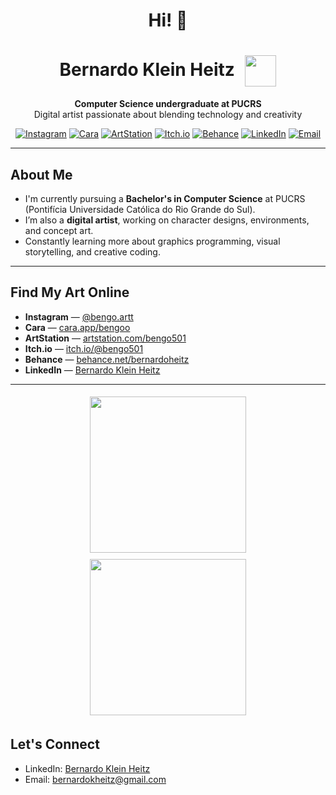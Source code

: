 <h1 align="center">Hi! 👋</h1>

<h1 align="center">
  Bernardo Klein Heitz 
  <img src="https://github.com/user-attachments/assets/54363ca0-259b-4e4f-861f-b9ae2b3c37d4" width="50" style="vertical-align: middle; margin-left: 10px;"/>
</h1> 

<p align="center">
  <strong>Computer Science undergraduate at PUCRS</strong> <br/>
    Digital artist passionate about blending technology and creativity <br/>
</p>

<p align="center">
  <a href="https://www.instagram.com/bengo.artt"><img alt="Instagram" src="https://img.shields.io/badge/Instagram-@bengo.artt-black?logo=instagram"></a>
  <a href="https://cara.app/bengoo"><img alt="Cara" src="https://img.shields.io/badge/Cara-portfolio-black"></a>
  <a href="https://www.artstation.com/bengo501"><img alt="ArtStation" src="https://img.shields.io/badge/ArtStation-bengo501-black?logo=artstation"></a>
  <a href="https://bengo501.itch.io/"><img alt="Itch.io" src="https://img.shields.io/badge/Itch.io-@bengo501-black?logo=itchdotio"></a>
  <a href="https://www.behance.net/bernardoheitz"><img alt="Behance" src="https://img.shields.io/badge/Behance-bernardoheitz-black?logo=behance"></a>
  <a href="https://www.linkedin.com/in/bernardo-klein-heitz-93b6a12a3/"><img alt="LinkedIn" src="https://img.shields.io/badge/LinkedIn-Bernardo%20Klein%20Heitz-black?logo=linkedin"></a>
  <a href="mailto:bernardokheitz@gmail.com"><img alt="Email" src="https://img.shields.io/badge/Email-bernardokheitz%40gmail.com-black?logo=gmail"></a>
</p>

---

## About Me

- I'm currently pursuing a **Bachelor's in Computer Science** at PUCRS (Pontifícia Universidade Católica do Rio Grande do Sul).
- I’m also a **digital artist**, working on character designs, environments, and concept art.
- Constantly learning more about graphics programming, visual storytelling, and creative coding.

---

## Find My Art Online

-   **Instagram** — [@bengo.artt](https://www.instagram.com/bengo.artt/)
-   **Cara** — [cara.app/bengoo](https://cara.app/bengoo)
-   **ArtStation** — [artstation.com/bengo501](https://www.artstation.com/bengo501)
-   **Itch.io** — [itch.io/@bengo501](https://bengo501.itch.io/)
-   **Behance** — [behance.net/bernardoheitz](https://www.behance.net/bernardoheitz)
-   **LinkedIn** — [Bernardo Klein Heitz](https://www.linkedin.com/in/bernardo-klein-heitz-93b6a12a3/)

---

<p align="center">
  <img src="https://github.com/user-attachments/assets/a14d114a-f7d3-427e-a6f2-e86393e90977" width="250" style="margin: 5px;"/>
  <img src="https://github.com/user-attachments/assets/847b8bda-9a54-4354-845f-de7cd349b456" width="250" style="margin: 5px;"/>
</p>

##   Let's Connect

-   LinkedIn: [Bernardo Klein Heitz](https://www.linkedin.com/in/bernardo-klein-heitz-93b6a12a3/)
-   Email: <a href="mailto:bernardokheitz@gmail.com">bernardokheitz@gmail.com</a>
